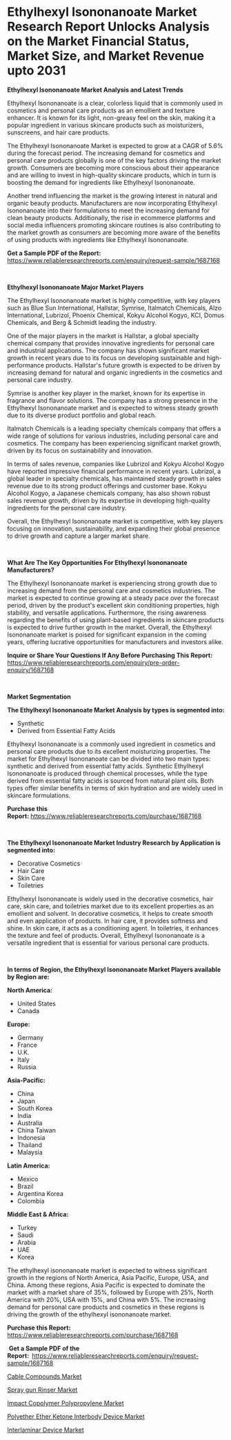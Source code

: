 <p><h1>Ethylhexyl Isononanoate Market Research Report Unlocks Analysis on the Market Financial Status, Market Size, and Market Revenue upto 2031</h1></p><p><strong>Ethylhexyl Isononanoate Market Analysis and Latest Trends</strong></p>
<p><p>Ethylhexyl Isononanoate is a clear, colorless liquid that is commonly used in cosmetics and personal care products as an emollient and texture enhancer. It is known for its light, non-greasy feel on the skin, making it a popular ingredient in various skincare products such as moisturizers, sunscreens, and hair care products.</p><p>The Ethylhexyl Isononanoate Market is expected to grow at a CAGR of 5.6% during the forecast period. The increasing demand for cosmetics and personal care products globally is one of the key factors driving the market growth. Consumers are becoming more conscious about their appearance and are willing to invest in high-quality skincare products, which in turn is boosting the demand for ingredients like Ethylhexyl Isononanoate.</p><p>Another trend influencing the market is the growing interest in natural and organic beauty products. Manufacturers are now incorporating Ethylhexyl Isononanoate into their formulations to meet the increasing demand for clean beauty products. Additionally, the rise in ecommerce platforms and social media influencers promoting skincare routines is also contributing to the market growth as consumers are becoming more aware of the benefits of using products with ingredients like Ethylhexyl Isononanoate.</p></p>
<p><strong>Get a Sample PDF of the Report:&nbsp;</strong> <a href="https://www.reliableresearchreports.com/enquiry/request-sample/1687168">https://www.reliableresearchreports.com/enquiry/request-sample/1687168</a></p>
<p>&nbsp;</p>
<p><strong>Ethylhexyl Isononanoate Major Market Players</strong></p>
<p><p>The Ethylhexyl Isononanoate market is highly competitive, with key players such as Blue Sun International, Hallstar, Symrise, Italmatch Chemicals, Alzo International, Lubrizol, Phoenix Chemical, Kokyu Alcohol Kogyo, KCI, Domus Chemicals, and Berg & Schmidt leading the industry. </p><p>One of the major players in the market is Hallstar, a global specialty chemical company that provides innovative ingredients for personal care and industrial applications. The company has shown significant market growth in recent years due to its focus on developing sustainable and high-performance products. Hallstar's future growth is expected to be driven by increasing demand for natural and organic ingredients in the cosmetics and personal care industry.</p><p>Symrise is another key player in the market, known for its expertise in fragrance and flavor solutions. The company has a strong presence in the Ethylhexyl Isononanoate market and is expected to witness steady growth due to its diverse product portfolio and global reach.</p><p>Italmatch Chemicals is a leading specialty chemicals company that offers a wide range of solutions for various industries, including personal care and cosmetics. The company has been experiencing significant market growth, driven by its focus on sustainability and innovation.</p><p>In terms of sales revenue, companies like Lubrizol and Kokyu Alcohol Kogyo have reported impressive financial performance in recent years. Lubrizol, a global leader in specialty chemicals, has maintained steady growth in sales revenue due to its strong product offerings and customer base. Kokyu Alcohol Kogyo, a Japanese chemicals company, has also shown robust sales revenue growth, driven by its expertise in developing high-quality ingredients for the personal care industry.</p><p>Overall, the Ethylhexyl Isononanoate market is competitive, with key players focusing on innovation, sustainability, and expanding their global presence to drive growth and capture a larger market share.</p></p>
<p>&nbsp;</p>
<p><strong>What Are The Key Opportunities For Ethylhexyl Isononanoate Manufacturers?</strong></p>
<p><p>The Ethylhexyl Isononanoate market is experiencing strong growth due to increasing demand from the personal care and cosmetics industries. The market is expected to continue growing at a steady pace over the forecast period, driven by the product's excellent skin conditioning properties, high stability, and versatile applications. Furthermore, the rising awareness regarding the benefits of using plant-based ingredients in skincare products is expected to drive further growth in the market. Overall, the Ethylhexyl Isononanoate market is poised for significant expansion in the coming years, offering lucrative opportunities for manufacturers and investors alike.</p></p>
<p><strong>Inquire or Share Your Questions If Any Before Purchasing This Report:</strong> <a href="https://www.reliableresearchreports.com/enquiry/pre-order-enquiry/1687168">https://www.reliableresearchreports.com/enquiry/pre-order-enquiry/1687168</a></p>
<p>&nbsp;</p>
<p><strong>Market Segmentation</strong></p>
<p><strong>The Ethylhexyl Isononanoate Market Analysis by types is segmented into:</strong></p>
<p><ul><li>Synthetic</li><li>Derived from Essential Fatty Acids</li></ul></p>
<p><p>Ethylhexyl Isononanoate is a commonly used ingredient in cosmetics and personal care products due to its excellent moisturizing properties. The market for Ethylhexyl Isononanoate can be divided into two main types: synthetic and derived from essential fatty acids. Synthetic Ethylhexyl Isononanoate is produced through chemical processes, while the type derived from essential fatty acids is sourced from natural plant oils. Both types offer similar benefits in terms of skin hydration and are widely used in skincare formulations.</p></p>
<p><strong>Purchase this Report:&nbsp;</strong><a href="https://www.reliableresearchreports.com/purchase/1687168">https://www.reliableresearchreports.com/purchase/1687168</a></p>
<p>&nbsp;</p>
<p><strong>The Ethylhexyl Isononanoate Market Industry Research by Application is segmented into:</strong></p>
<p><ul><li>Decorative Cosmetics</li><li>Hair Care</li><li>Skin Care</li><li>Toiletries</li></ul></p>
<p><p>Ethylhexyl Isononanoate is widely used in the decorative cosmetics, hair care, skin care, and toiletries market due to its excellent properties as an emollient and solvent. In decorative cosmetics, it helps to create smooth and even application of products. In hair care, it provides softness and shine. In skin care, it acts as a conditioning agent. In toiletries, it enhances the texture and feel of products. Overall, Ethylhexyl Isononanoate is a versatile ingredient that is essential for various personal care products.</p></p>
<p>&nbsp;</p>
<p><strong>In terms of Region, the Ethylhexyl Isononanoate Market Players available by Region are:</strong></p>
<p>
    <p> <strong> North America: </strong>
        <ul>
            <li>United States</li>
            <li>Canada</li>
        </ul>
        </p> 
    <p> <strong> Europe: </strong>
        <ul>
            <li>Germany</li>
            <li>France</li>
            <li>U.K.</li>
            <li>Italy</li>
            <li>Russia</li>
        </ul>
        </p> 
    <p> <strong> Asia-Pacific: </strong>
        <ul>
            <li>China</li>
            <li>Japan</li>
            <li>South Korea</li>
            <li>India</li>
            <li>Australia</li>
            <li>China Taiwan</li>
            <li>Indonesia</li>
            <li>Thailand</li>
            <li>Malaysia</li>
        </ul>
        </p> 
    <p> <strong> Latin America: </strong>
        <ul>
            <li>Mexico</li>
            <li>Brazil</li>
            <li>Argentina Korea</li>
            <li>Colombia</li>
        </ul>
        </p> 
    <p> <strong> Middle East & Africa: </strong>
        <ul>
            <li>Turkey</li>
            <li>Saudi</li>
            <li>Arabia</li>
            <li>UAE</li>
            <li>Korea</li>
        </ul>
    </p>
    </p>
<p><p>The ethylhexyl isononanoate market is expected to witness significant growth in the regions of North America, Asia Pacific, Europe, USA, and China. Among these regions, Asia Pacific is expected to dominate the market with a market share of 35%, followed by Europe with 25%, North America with 20%, USA with 15%, and China with 5%. The increasing demand for personal care products and cosmetics in these regions is driving the growth of the ethylhexyl isononanoate market.</p></p>
<p><strong>Purchase this Report: </strong><a href="https://www.reliableresearchreports.com/purchase/1687168">https://www.reliableresearchreports.com/purchase/1687168</a></p>
<p>&nbsp;<strong>Get a Sample PDF of the Report:&nbsp;&nbsp;</strong><a href="https://www.reliableresearchreports.com/enquiry/request-sample/1687168">https://www.reliableresearchreports.com/enquiry/request-sample/1687168</a></p>
<p><strong></strong></p>
<p><p><a href="https://github.com/abdelrhmankishk22/Market-Research-Report-List-3/blob/main/cable-compounds-market.md">Cable Compounds Market</a></p><p><a href="https://medium.com/@jamesburns39/spray-gun-rinser-market-exploring-market-share-market-trends-and-future-growth-ff1bb505a341">Spray gun Rinser Market</a></p><p><a href="https://github.com/ChiragRp1/Market-Research-Report-List-3/blob/main/impact-copolymer-polypropylene-market.md">Impact Copolymer Polypropylene Market</a></p><p><a href="https://medium.com/@itzelheller2005/polyether-ether-ketone-interbody-device-market-furnishes-information-on-market-share-market-e55a376bfba0">Polyether Ether Ketone Interbody Device Market</a></p><p><a href="https://medium.com/@jamesburns39/interlaminar-device-market-size-market-outlook-and-market-forecast-2024-to-2031-6437876cf079">Interlaminar Device Market</a></p></p>